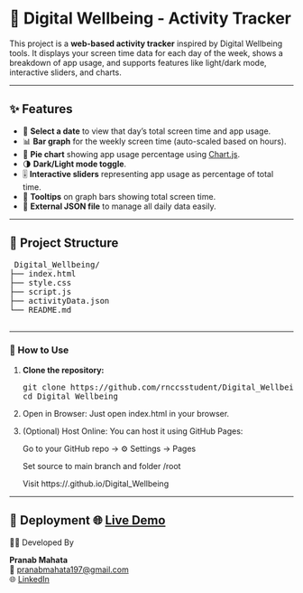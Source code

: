 # 📱 Digital Wellbeing - Activity Tracker

This project is a **web-based activity tracker** inspired by Digital Wellbeing tools. It displays your screen time data for each day of the week, shows a breakdown of app usage, and supports features like light/dark mode, interactive sliders, and charts.

---

## ✨ Features

- 📅 **Select a date** to view that day’s total screen time and app usage.
- 📊 **Bar graph** for the weekly screen time (auto-scaled based on hours).
- 🍰 **Pie chart** showing app usage percentage using [Chart.js](https://www.chartjs.org).
- 🌗 **Dark/Light mode toggle**.
- 🎚 **Interactive sliders** representing app usage as percentage of total time.
- 🧠 **Tooltips** on graph bars showing total screen time.
- 📂 **External JSON file** to manage all daily data easily.

---

## 📁 Project Structure
<pre> Digital_Wellbeing/
├── index.html
├── style.css
├── script.js
├── activityData.json
└── README.md
 </pre>


---

### 🚀 How to Use
1. **Clone the repository:**
   <pre>
   git clone https://github.com/rnccsstudent/Digital_Wellbeing.git
   cd Digital_Wellbeing
   </pre>
2. Open in Browser:
   Just open index.html in your browser.

3. (Optional) Host Online:
   You can host it using GitHub Pages:

   Go to your GitHub repo → ⚙️ Settings → Pages

   Set source to main branch and folder /root

   Visit https://<your-username>.github.io/Digital_Wellbeing
---
🚀 Deployment
   🌐 [Live Demo](https://rnccsstudent.github.io/Digital_Wellbeing/)
---
👨‍💻 Developed By

**Pranab Mahata**  
📧 pranabmahata197@gmail.com  
🌐 [LinkedIn](https://linkedin.com/in/pranab28042002)
